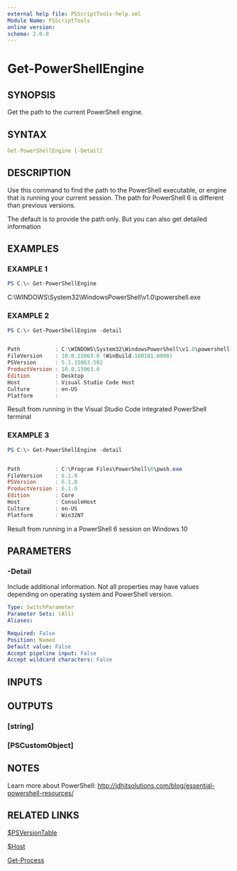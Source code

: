 ```yaml
---
external help file: PSScriptTools-help.xml
Module Name: PSScriptTools
online version: 
schema: 2.0.0
---
```


# Get-PowerShellEngine

## SYNOPSIS

Get the path to the current PowerShell engine.

## SYNTAX

```yaml
Get-PowerShellEngine [-Detail]
```

## DESCRIPTION

Use this command to find the path to the PowerShell executable, or engine that is running your current session. The path for PowerShell 6 is different than previous versions.

The default is to provide the path only. But you can also get detailed information

## EXAMPLES

### EXAMPLE 1

```powershell
PS C:\> Get-PowerShellEngine
```

C:\WINDOWS\System32\WindowsPowerShell\v1.0\powershell.exe

### EXAMPLE 2

```powershell
PS C:\> Get-PowerShellEngine -detail


Path           : C:\WINDOWS\System32\WindowsPowerShell\v1.0\powershell.exe
FileVersion    : 10.0.15063.0 (WinBuild.160101.0800)
PSVersion      : 5.1.15063.502
ProductVersion : 10.0.15063.0
Edition        : Desktop
Host           : Visual Studio Code Host
Culture        : en-US
Platform       :
```

Result from running in the Visual Studio Code integrated PowerShell terminal

### EXAMPLE 3

```powershell
PS C:\> Get-PowerShellEngine -detail


Path           : C:\Program Files\PowerShell\6\pwsh.exe
FileVersion    : 6.1.0
PSVersion      : 6.1.0
ProductVersion : 6.1.0
Edition        : Core
Host           : ConsoleHost
Culture        : en-US
Platform       : Win32NT
```

Result from running in a PowerShell 6 session on Windows 10

## PARAMETERS

### -Detail

Include additional information. Not all properties may have values depending on operating system and PowerShell version.

```yaml
Type: SwitchParameter
Parameter Sets: (All)
Aliases: 

Required: False
Position: Named
Default value: False
Accept pipeline input: False
Accept wildcard characters: False
```

## INPUTS

## OUTPUTS

### [string]

### [PSCustomObject]

## NOTES

Learn more about PowerShell: http://jdhitsolutions.com/blog/essential-powershell-resources/

## RELATED LINKS

[$PSVersionTable]()

[$Host]()

[Get-Process]()
